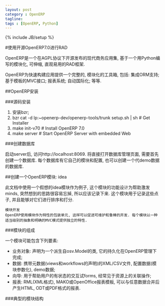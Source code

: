 ```yaml
---
layout: post
category : OpenERP
tagline:
tags : [OpenERP, Python]
---
```

{% include JB/setup %}

#使用开源OpenERP7.0进行RAD

OpenERP是一个在AGPL协议下开源发布的现代商务应用集, 基于一个用Python编写的模块化, 可伸缩, 直观易用的RAD框架.

OpenERP为快速构建应用提供一个完整的, 模块化的工具箱, 包括: 集成ORM支持; 基于模板的MVC接口; 报表系统; 自动国际化; 等等.

##OpenERP安装

###源码安装

1. 安装bzr;
2. bzr cat -d lp:~openerp-dev/openerp-tools/trunk setup.sh | sh # Get Installer
3. make init-v70    # Install OpenERP 7.0
4. make server      # Start OpenERP Server with embedded Web

###创建数据库

启动server后, 访问http://localhost:8069. 将直接打开数据库管理页面, 需要首先创建一个数据库. 每个数据库有它自己的模块和配置, 也可以创建一个代demo数据的数据库.

##创建一个OpenERP模块: idea

此文档中使用一个假想的idea模块作为例子, 这个模块的功能设计为帮助激发minds, 突然想到的思路很容易忘掉, 所以应该记录下来. 这个模块用于记录这些点子, 并且能够对它们进行排序和打分.

    模块开发
    OpenERP使用模块作为特性的包装单元, 这样可以促进可维护和鲁棒的开发. 每个模块以一种适当级别的抽象和明确的MVC模式提供独立的特性.

###模块的组成

一个模块可能包含下列要素:

* 业务对象: 声明为一个派生自osv.Model的类, 它的持久化在OpenERP管理下完成;
* 数据: 携带元数据(views和workflows的声明)的XML/CSV文件, 配置数据(模块参数化), demo数据;
* 向导: 用于帮助用户的有状态的交互试forms, 经常见于资源上的关联操作;
* 报表: RML(XML格式), MAKO或OpenOffice报表模板, 可以与任意数据合并后产生HTML, ODT或PDF格式的报表.

###典型的模块结构
